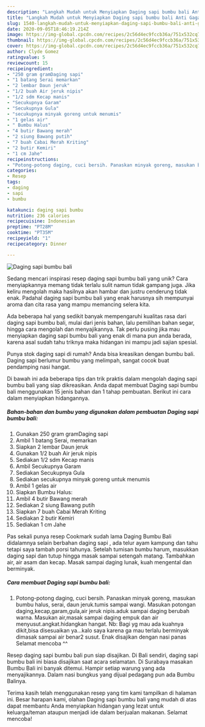 ```yaml
---
description: "Langkah Mudah untuk Menyiapkan Daging sapi bumbu bali Anti Gagal"
title: "Langkah Mudah untuk Menyiapkan Daging sapi bumbu bali Anti Gagal"
slug: 1540-langkah-mudah-untuk-menyiapkan-daging-sapi-bumbu-bali-anti-gagal
date: 2020-09-05T18:46:19.214Z
image: https://img-global.cpcdn.com/recipes/2c56d4ec9fccb36a/751x532cq70/daging-sapi-bumbu-bali-foto-resep-utama.jpg
thumbnail: https://img-global.cpcdn.com/recipes/2c56d4ec9fccb36a/751x532cq70/daging-sapi-bumbu-bali-foto-resep-utama.jpg
cover: https://img-global.cpcdn.com/recipes/2c56d4ec9fccb36a/751x532cq70/daging-sapi-bumbu-bali-foto-resep-utama.jpg
author: Clyde Gomez
ratingvalue: 5
reviewcount: 15
recipeingredient:
- "250 gram gramDaging sapi"
- "1 batang Serai memarkan"
- "2 lembar Daun jeruk"
- "1/2 buah Air jeruk nipis"
- "1/2 sdm Kecap manis"
- "Secukupnya Garam"
- "Secukupnya Gula"
- "secukupnya minyak goreng untuk menumis"
- "1 gelas air"
- " Bumbu Halus"
- "4 butir Bawang merah"
- "2 siung Bawang putih"
- "7 buah Cabai Merah Kriting"
- "2 butir Kemiri"
- "1 cm Jahe"
recipeinstructions:
- "Potong-potong daging, cuci bersih. Panaskan minyak goreng, masukan bumbu halus, serai, daun jeruk.tumis sampai wangi. Masukan potongan daging,kecap,garam,gula,air jeruk nipis.aduk sampai daging berubah warna. Masukan air,masak sampai daging empuk dan air menyusut.angkat.hidangkan hangat. Nb: Bagi yg mau ada kuahnya dikit,bisa disesuaikan ya...kalo saya karena ga mau terlalu berminyak dimasak sampai air benar2 susut. Enak disajikan dengan nasi panas Selamat mencoba ^^"
categories:
- Resep
tags:
- daging
- sapi
- bumbu

katakunci: daging sapi bumbu 
nutrition: 236 calories
recipecuisine: Indonesian
preptime: "PT28M"
cooktime: "PT35M"
recipeyield: "1"
recipecategory: Dinner

---
```



![Daging sapi bumbu bali](https://img-global.cpcdn.com/recipes/2c56d4ec9fccb36a/751x532cq70/daging-sapi-bumbu-bali-foto-resep-utama.jpg)

Sedang mencari inspirasi resep daging sapi bumbu bali yang unik? Cara menyiapkannya memang tidak terlalu sulit namun tidak gampang juga. Jika keliru mengolah maka hasilnya akan hambar dan justru cenderung tidak enak. Padahal daging sapi bumbu bali yang enak harusnya sih mempunyai aroma dan cita rasa yang mampu memancing selera kita.

Ada beberapa hal yang sedikit banyak mempengaruhi kualitas rasa dari daging sapi bumbu bali, mulai dari jenis bahan, lalu pemilihan bahan segar, hingga cara mengolah dan menyajikannya. Tak perlu pusing jika mau menyiapkan daging sapi bumbu bali yang enak di mana pun anda berada, karena asal sudah tahu triknya maka hidangan ini mampu jadi sajian spesial.

Punya stok daging sapi di rumah? Anda bisa kreasikan dengan bumbu bali. Daging sapi berlumur bumbu yang melimpah, sangat cocok buat pendamping nasi hangat.


Di bawah ini ada beberapa tips dan trik praktis dalam mengolah daging sapi bumbu bali yang siap dikreasikan. Anda dapat membuat Daging sapi bumbu bali menggunakan 15 jenis bahan dan 1 tahap pembuatan. Berikut ini cara dalam menyiapkan hidangannya.

<!--inarticleads1-->

##### Bahan-bahan dan bumbu yang digunakan dalam pembuatan Daging sapi bumbu bali:

1. Gunakan 250 gram gramDaging sapi
1. Ambil 1 batang Serai, memarkan
1. Siapkan 2 lembar Daun jeruk
1. Gunakan 1/2 buah Air jeruk nipis
1. Sediakan 1/2 sdm Kecap manis
1. Ambil Secukupnya Garam
1. Sediakan Secukupnya Gula
1. Sediakan secukupnya minyak goreng untuk menumis
1. Ambil 1 gelas air
1. Siapkan  Bumbu Halus:
1. Ambil 4 butir Bawang merah
1. Sediakan 2 siung Bawang putih
1. Siapkan 7 buah Cabai Merah Kriting
1. Sediakan 2 butir Kemiri
1. Sediakan 1 cm Jahe


Pas sekali punya resep Cookmark sudah lama Daging Bumbu Bali didalamnya selain berbahan daging sapi , ada telur ayam kampung dan tahu tetapi saya tambah porsi tahunya. Setelah tumisan bumbu harum, masukkan daging sapi dan tutup hingga masak sampai setengah matang. Tambahkan air, air asam dan kecap. Masak sampai daging lunak, kuah mengental dan berminyak. 

<!--inarticleads2-->

##### Cara membuat Daging sapi bumbu bali:

1. Potong-potong daging, cuci bersih. Panaskan minyak goreng, masukan bumbu halus, serai, daun jeruk.tumis sampai wangi. Masukan potongan daging,kecap,garam,gula,air jeruk nipis.aduk sampai daging berubah warna. Masukan air,masak sampai daging empuk dan air menyusut.angkat.hidangkan hangat. Nb: Bagi yg mau ada kuahnya dikit,bisa disesuaikan ya...kalo saya karena ga mau terlalu berminyak dimasak sampai air benar2 susut. Enak disajikan dengan nasi panas Selamat mencoba ^^


Resep daging sapi bumbu bali pun siap disajikan. Di Bali sendiri, daging sapi bumbu bali ini biasa disajikan saat acara selamatan. Di Surabaya masakan Bumbu Bali ini banyak ditemui. Hampir setiap warung yang ada menyajikannya. Dalam nasi bungkus yang dijual pedagang pun ada Bumbu Balinya. 

Terima kasih telah menggunakan resep yang tim kami tampilkan di halaman ini. Besar harapan kami, olahan Daging sapi bumbu bali yang mudah di atas dapat membantu Anda menyiapkan hidangan yang lezat untuk keluarga/teman ataupun menjadi ide dalam berjualan makanan. Selamat mencoba!
